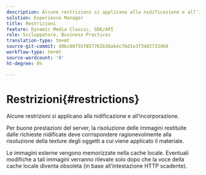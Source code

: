 ```yaml
---
description: Alcune restrizioni si applicano alla nidificazione e all’incorporazione.
solution: Experience Manager
title: Restrizioni
feature: Dynamic Media Classic, SDK/API
role: Sviluppatore, Business Practices
translation-type: tm+mt
source-git-commit: d0bc88f55f857762b3bab4c76d1e3f3dd2733d60
workflow-type: tm+mt
source-wordcount: '0'
ht-degree: 0%

---
```



# Restrizioni{#restrictions}

Alcune restrizioni si applicano alla nidificazione e all’incorporazione.

Per buone prestazioni del server, la risoluzione delle immagini restituite dalle richieste nidificate deve corrispondere ragionevolmente alla risoluzione della texture degli oggetti a cui viene applicato il materiale.

Le immagini esterne vengono memorizzate nella cache locale. Eventuali modifiche a tali immagini verranno rilevate solo dopo che la voce della cache locale diventa obsoleta (in base all’intestazione HTTP scadente).
